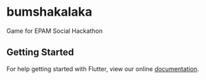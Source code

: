 # bumshakalaka

Game for EPAM Social Hackathon

## Getting Started

For help getting started with Flutter, view our online
[documentation](https://flutter.io/).
